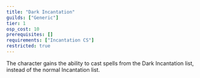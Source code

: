 ```yaml
---
title: "Dark Incantation"
guilds: ["Generic"]
tier: 1
osp_cost: 10
prerequisites: []
requirements: ["Incantation CS"]
restricted: true
---
```

The character gains the ability to cast spells from the Dark Incantation list, instead of the normal Incantation list.